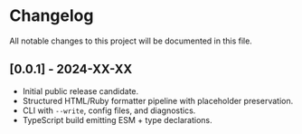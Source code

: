 # Changelog

All notable changes to this project will be documented in this file.

## [0.0.1] - 2024-XX-XX
- Initial public release candidate.
- Structured HTML/Ruby formatter pipeline with placeholder preservation.
- CLI with `--write`, config files, and diagnostics.
- TypeScript build emitting ESM + type declarations.
